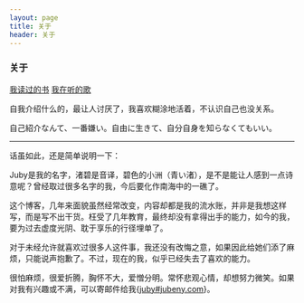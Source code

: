 ```yaml
---
layout: page 
title: 关于
header: 关于
---
```


<h3>关于</h3>

<i class="fa fa-book" style="color:#0096a0;"></i>[我读过的书](http://jubeny.com/assets/my-booklist/) <i class="fa fa-spotify" style="color:#0096a0;"></i>[我在听的歌](https://open.spotify.com/user/ybaichfkjx5z3yyu2d6s2ocyp?si=hlDROl_ESn-JSzDk_boJZQ)  

自我介绍什么的，最让人讨厌了，我喜欢糊涂地活着，不认识自己也没关系。

自己紹介なんて、一番嫌い。自由に生きて、自分自身を知らなくてもいい。

-------------------

话虽如此，还是简单说明一下：

Juby是我的名字，渚碧是音译，碧色的小洲（青い渚），是不是能让人感到一点诗意呢？曾经取过很多名字的我，今后要化作南海中的一礁了。

这个博客，几年来面貌虽然经常改变，内容却都是我的流水账，并非是我想这样写，而是写不出干货。枉受了几年教育，最终却没有拿得出手的能力，如今的我，要为过去虚度光阴、耽于享乐的行径埋单了。

对于未经允许就喜欢过很多人这件事，我还没有改悔之意，如果因此给她们添了麻烦，只能说声抱歉了。不过，现在的我，似乎已经失去了喜欢的能力。

很怕麻烦，很爱折腾，胸怀不大，爱憎分明。常怀悲观心情，却想努力微笑。如果对我有兴趣或不满，可以寄邮件给我{[juby#jubeny.com]()}。